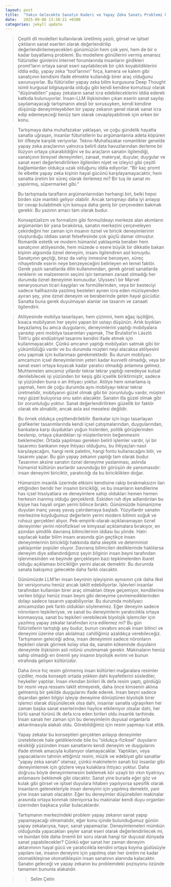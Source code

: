 ```yaml
---
layout: post
title:  "Yakın Gelecekte Sanatın Kaderi ve Yapay Zeka Sanatı Problemi Üzerine"
date:   2025-09-06 13:30:21 +0300
categories: jekyll update
---
```

> Çeşitli dil modelleri kullanılarak üretilmiş yazılı, görsel ve işitsel çıktıların sanat eserleri olarak değerlendirilip değerlendirilemeyecekleri günümüzün hem çok yeni, hem de bir o kadar bayatlamış problemi. Bu modellere gönüllerini vermiş amansız fütüristler günlerini internet forumlarında insanların girdikleri promt’ların ortaya sanat eseri sayılabilecek bir çıktı koyabildiklerini iddia edip, yapay zeka “tool’larının” fırça, kamera ve kalem gibi sanatçının kendisini ifade etmekte kullandığı birer araç olduğunu savunuyorlar. Bu fütüristler yapay zeka bilim kurgusuna Deep Thought isimli kurgusal bilgisayarda olduğu gibi kendi kendine komutsuz olarak “düşünebilen” yapay zekaların sanat icra edebileceklerini iddia ederek katkıda bulunuyorlar. İnsan-LLM ilişkisinden çıkan eserin sanat sayılıp sayılamayacağı tartışmanın ateşli bir sorusuyken, kendi kendine düşünüp deneyimleyebilen bir yapay zekanın genel olarak sanat icra edip edemeyeceği henüz tam olarak cevaplayabilmek için erken bir konu.

> Tartışmaya daha muhafazakar yaklaşan, ve çoğu gündelik hayatta sanatla uğraşan, insanlar füturistlerin bu argümanlarına adeta köpüren bir öfkeyle karşılık veriyorlar. Tekno-Muhafazakar romantikler genelde yapay zeka araçlarının yalnızca belirli data havuzlarından derleme bir ilüzyon ortaya çıkarabildiğini ve bu araçların sanatın ilgilendiği, sanatçının bireysel deneyimleri, zanaat, materyal, duyular, duygular ve sanat eseri değerlendirilirken ilgilenilen niyet ve izleyici gibi çeşitli bağlamlardan oldukça uzak olduğunu iddia ediyorlar. “Bir kaç promt ile elbette yapay zeka kişinin hayal gücünü karşılayamayacaktır, hem sanatta üretim bir süreç olarak ilerlemez mi? Bir tuş ile sanat mı yapılırmış, süpermarket gibi.”

> Bu tartışmada tarafların argümanlarından herhangi biri, belki hepsi birden size mantıklı geliyor olabilir. Ancak tartışmayı daha iyi anlayıp bir cevap bulabilmek için konuya daha geniş bir çerçeveden bakmak gerekir. Bu yazının amacı tam olarak budur.

> Konseptüalizm ve formalizm gibi formu/ideayı merkeze alan akımların argümanları bir yana bırakılırsa, sanatın merkezini çerçeveleyen çekirdeğini her zaman için insanın öznel ve biricik deneyimlerinin oluşturduğu iddiası sanat felsefesinde çok güçlü damar olmuştur. Romantik estetik ve modern hümanist yaklaşımla beraber hem sanatçının atölyesinde, hem müzede o esere büyük bir dikkatle bakan kişinin algısında öznel deneyim, insanı ilgilendiren asıl konuydu. Sanatçının geçtiği, biraz da vahiy inmesine benzeyen, süreç nihayetinde eserin neye benzeyeceğini belirleyen en temel faktör. Gerek yazılı sanatlarda dilin kullanımından, gerek görsel sanatlarda renklerin ve malzemenin seçimi işin tamamen zanaat olmadığı her durumda öznel deneyimin konusudur. Ulysses’i bir Marvel senaryosunun ticari kaygıları ve formüllerinden, veya bir besteciyi sadece halihazırda yazılmış besteleri aynen icra eden müzisyenden ayıran şey, yine öznel deneyim ve beraberinde gelen hayal gücüdür. Sanatta buna gerek duyulmayan alanlar ise tasarım ve zanaati ilgilendirir.

> Atölyesinde mobilya tasarlayan, hem çizimini, hem ağaç işçiliğini, kısaca mobilyanın her şeyini yapan bir ustayı düşünün. Artık bıyıkları beyazlamış bu amca duygularını, deneyimlerini yaptığı mobilyalara yansıtıp yeni mobilya tasarımları yapmak, The Brutalist’in László Tóth’u gibi endüstriyel tasarımı kendini ifade etmek için kullanmayacaktır. Çünkü amcanın yaptığı mobilyaları satmak gibi bir yükümlülüğü vardır ve bu durumda müşteri neyi alacaksa atölyesini onu yapmak için kullanması gerekmektedir. Bu durum mobilyacı amcamızın içsel deneyimlerinin yeteri kadar kuvvetli olmadığı, veya bir sanat eseri ortaya koyacak kadar yaratıcı olmadığı anlamına gelmez. Muhtemelen amcamız yıllardır tekrar tekrar yaptığı neredeyse kutsal denilebilecek işi yüzünden bir keşiş gibi içsellik biriktirmiştir, sadece işi yüzünden buna o an ihtiyacı yoktur. Atölye hem ısmarlama iş yapmalı, hem de çoğu durumda aynı mobilyayı tekrar tekrar üretmelidir, mobilyanın güzel olmak gibi bir zorunluluğu vardır, müşteri neyi güzel buluyorsa onu satın alacaktır. Sanatın illa güzel olmak gibi bir zorunluluğu yoktur. Sanat değerlendirilirken güzellik bir faktör olarak ele alınabilir, ancak asla asıl meselesi değildir.

>Bu örnek oldukça çeşitlendirilebilir. Bankalar için logo tasarlayan grafikerler tasarımlarında kendi içsel çatışmalarından, duygularından, bankalara karşı duydukları yoğun hislerden, politik görüşlerinden beslenip, ortaya çıkardıkları işi müşterilerinin beğenmesini beklemezler. Ortada yapılması gereken belirli işlemler vardır, iyi bir tasarımcı bankanın neye ihtiyacı olduğunu, bu ihtiyaçları nasıl karşılayacağını, hangi renk paletini, hangi fontu kullanacağını bilir, ve tasarımı yapar. Bu gün yapay zekanın yaptığı tam olarak budur. Tasarımın aksine sanatın öznel deneyime yaslanması, aslında hümanist kültürün asırlardır savunduğu bir görüşün de yansımasıdır: insan deneyimi biriciktir, yaratıcılığı da bu biriciklikten doğar.

> Hümanizm insanlık üzerinde etkisini kendisine rakip bırakmaksızın ilan ettiğinden beridir her insanın biricikliği, ve bu insanların kendilerine has içsel hissiyatlara ve deneyimlere sahip oldukları hemen hemen herkesin inanmış olduğu gerçeklerdi. Eskiden ruh diye adlandırılan bu kişiye has hayali organ yerini bilince bıraktı. Günümüzde hümanizme duyulan inanç yavaş yavaş çatırdamaya başladı. Yüzyıllardır sanatın merkezine koyduğumuz değerlerin yerini modern bilimin soğuk ve ruhsuz gerçekleri alıyor. Pek-empirik-olarak-açıklanamayan öznel deneyimler yerini nörofiziksel ve kimyasal açıklamalara bırakıyor, en azından şimdilik davranış bilimcilerinin iddiası bu yönde. Hatrı sayılacak kadar bilim insanı arasında gün geçtikçe insan deneyimlerinin biricikliği hakkında daha skeptik ve determinist yaklaşımlar popüler oluyor. Davranış bilimcileri dediklerinde haklılarsa deneyim diye adlandırdığımız şeyin bilginin insan beyni tarafından işlenmesinden ve beyinde gerçekleşen bazı tepkimelerden ibaret olduğu açıklaması biricikliğin yerini alacak demektir. Bu durumda sanata bakışımız gelecekte daha farklı olacaktır.

> Günümüzde LLM’ler insan beyninin işleyişinin aynısının çok daha ilkel bir versiyonunu henüz ancak taklit edebiliyorlar. İşlevleri insanlar tarafından kullanılan birer araç olmaktan öteye geçemiyor, kendilerine verilen bilgiyi henüz insan beyni gibi deneyime çeviremediklerinden dolayı sadece tasarım yapabiliyorlar. Bu durumda mobilyacı amcamızdan pek farklı oldukları söylenemez. Eğer deneyim sadece nöronların tepkileriyse, ve sanat bu deneyimlerin yaratıcılıkla ortaya konmasıysa, sanat bu tepkileri verebilecek biyolojik işlemciler için yazılmış yapay zekalar tarafından icra edilemez mi? Bu gün fütüristlerin tartıştığı şey budur, bunun cevabını ancak insan bilinci ve deneyimi üzerine olan akılalmaz cahilliğimiz azaldıkça verebileceğiz. Tartışmanın geleceği adına, insan deneyimini sadece nöronların tepkileri olarak görmek kolay olsa da, sanatın kökeninde duyuların deneyimle ilişkisinin asli rolünü unutmamak gerekir. Makinaların henüz sahip olmadığı en önemli şey insanın biyolojik evrimi ve bunun etrafında gelişen kültürüdür.

> Daha önce hiç resim görmemiş insan kültürleri mağaralara resimler çizdiler, moda konsepti ortada yokken dahi kıyafetlerini süslediler, heykeller yaptılar. İnsan ırkından birileri ilk defa resim yaptı, gördüğü bir resmi veya ressamı taklit etmeyerek, daha önce kimsenin aklına gelmemiş bir şekilde duygularını ifade ederek. İnsan beyni sadece dışarıdan gelen bilgiyi işleyip deneyime dönüştüren biyolojik birer işlemci olarak düşünülecek olsa dahi, insanlar sanatla uğraşırken her zaman başka sanat eserlerinden haylice etkileniyor olsalar dahi, her türlü sanat türünü ilk defa icra eden birileri oldu insanlık tarihinde. İnsan sanatı her zaman için bu deneyimlerin duyusal organlarla aktarılmasıyla alakalı oldu. Görebildiğimiz için resim yapmayı icat ettik.

> Yapay zekalar bu konseptleri gerçekten anlayıp deneyimler üretebilecek hale geldiklerinde bile bu “oldukça-fiziksel” duyuların eksikliği yüzünden insan sanatlarını kendi deneyim ve duygularını ifade etmek amacıyla kullanıyor olamayacaklar. Yaptıkları, veya yapacaklarını tahmin ettiğimiz resim, müzik ve edebiyat gibi sanatlar “yapay zeka sanatı” olamaz, çünkü makinelerin sanatı biz insanlar gibi deneyimlemek için gözlere veya kulaklara ihtiyacı yoktur. Daha doğrusu böyle deneyimlemesini beklemek kör uzaylı bir ırkın tiyatroyu anlamasını beklemek gibi olacaktır. Sanat yine burada eğer göz ve kulak gibi görsel ve işitsel duyulara hitaben yapılıyorsa spesifik olarak insanların gelenekleriyle insan deneyimi için yapılmış demektir, yani yine insan sanatı olacaktır. Eğer bu deneyimler düşünebilen makinalar arasında ortaya konmak isteniyorsa bu makinalar kendi duyu organları üzerinden başkaca yollar bulacaklardır.

> Tartışmanın merkezindeki problem yapay zekanın sanat yapıp yapamayacağı olmamalıdır, eğer konu içinde bulunduğumuz günün yapay zekalarıysa, hayır, sanat yapamazlar. Deneyimlemeleri
mümkün olduğunda yapacakları şeyler sanat eseri olarak değerlendirilecek mi, ve bundan bile daha önemli bir soru olarak hangi tür duyusal dünyada sanat yapabilecekler? Çünkü eğer sanat her zaman deneyim aktarımının hayal gücü ve yaratıcılıkla kendini ortaya koyma güdüsüyle yapılanı ise, insanın deneyimi için yapılmış olan her üretim ne kadar otomatikleşirse otomatikleşsin insan sanatının alanında kalacaktır. Sanatın geleceği ve yapay zekanın bu problemdeki pozisyonu özünde tamamen bununla alakalıdır.

>> Selim Çetin